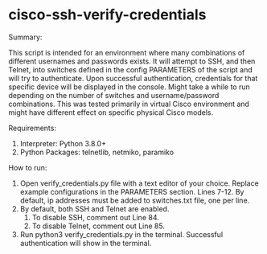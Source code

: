 # cisco-ssh-verify-credentials

Summary:

This script is intended for an environment where many combinations of different usernames and passwords exists. It will 
attempt to SSH, and then Telnet, into switches defined in the config PARAMETERS of the script and will try to authenticate.
Upon successful authentication, credentials for that specific device will be displayed in the console. Might take a while 
to run depending on the number of switches and username/password combinations. This was tested primarily in virtual Cisco
environment and might have different effect on specific physical Cisco models.

Requirements:

1) Interpreter: Python 3.8.0+
2) Python Packages: telnetlib, netmiko, paramiko

How to run:

1) Open verify_credentials.py file with a text editor of your choice. Replace example configurations in the PARAMETERS 
section. Lines 7-12. By default, ip addresses must be added to switches.txt file, one per line.
2) By default, both SSH and Telnet are enabled. 
   1) To disable SSH, comment out Line 84.
   2) To disable Telnet, comment out Line 85.
3) Run python3 verify_credentials.py in the terminal. Successful authentication will show in the terminal.